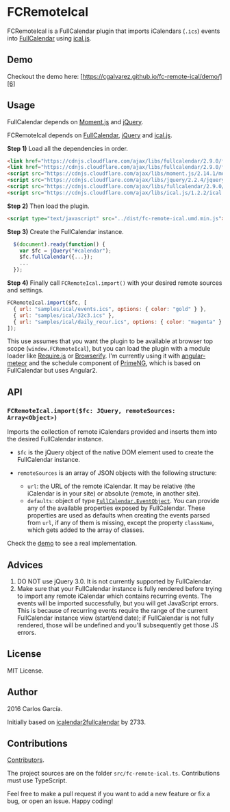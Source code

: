 # FCRemoteIcal

FCRemoteIcal is a FullCalendar plugin that imports iCalendars (`.ics`) events into [FullCalendar][0] using [ical.js][1].

## Demo
Checkout the demo here: [https://cgalvarez.github.io/fc-remote-ical/demo/][6]

## Usage
FullCalendar depends on [Moment.js][2] and [jQuery][3].

FCRemoteIcal depends on [FullCalendar][0], [jQuery][3] and [ical.js][1].

**Step 1)** Load all the dependencies in order.
```html
<link href="https://cdnjs.cloudflare.com/ajax/libs/fullcalendar/2.9.0/fullcalendar.css" rel="stylesheet" />
<link href="https://cdnjs.cloudflare.com/ajax/libs/fullcalendar/2.9.0/fullcalendar.print.css" rel="stylesheet" media="print" />
<script src="https://cdnjs.cloudflare.com/ajax/libs/moment.js/2.14.1/moment.min.js"></script>
<script src="https://cdnjs.cloudflare.com/ajax/libs/jquery/2.2.4/jquery.min.js"></script>
<script src="https://cdnjs.cloudflare.com/ajax/libs/fullcalendar/2.9.0/fullcalendar.min.js"></script>
<script src="https://cdnjs.cloudflare.com/ajax/libs/ical.js/1.2.2/ical.min.js"></script>
```

**Step 2)** Then load the plugin.
```html
<script type="text/javascript" src="../dist/fc-remote-ical.umd.min.js"></script>
```

**Step 3)** Create the FullCalendar instance.
```javascript
  $(document).ready(function() {
    var $fc = jQuery("#calendar");
    $fc.fullCalendar({...});
    ...
  });
```

**Step 4)** Finally call `FCRemoteIcal.import()` with your desired remote sources and settings.
```javascript
FCRemoteIcal.import($fc, [
  { url: "samples/ical/events.ics", options: { color: "gold" } },
  { url: "samples/ical/32c3.ics" },
  { url: "samples/ical/daily_recur.ics", options: { color: "magenta" } }
]);
```
This use assumes that you want the plugin to be available at browser top scope (`window.FCRemoteIcal`), but you can load the plugin with a module loader like [Require.js][9] or [Browserify][10]. I'm currently using it with [angular-meteor][11] and the schedule component of [PrimeNG][12], which is based on FullCalendar but uses Angular2.

## API

### `FCRemoteIcal.import($fc: JQuery, remoteSources: Array<Object>)`
Imports the collection of remote iCalendars provided and inserts them into the desired FullCalendar instance.

- `$fc` is the jQuery object of the native DOM element used to create the FullCalendar instance.

- `remoteSources` is an array of JSON objects with the following structure:

  - `url`: the URL of the remote iCalendar. It may be relative (the iCalendar is in your site) or absolute (remote, in another site).
  - `defaults`: object of type [`FullCalendar.EventObject`][5]. You can provide any of the available properties exposed by FullCalendar. These properties are used as defaults when creating the events parsed from `url`, if any of them is missing, except the property `className`, which gets added to the array of classes.

Check the [demo][6] to see a real implementation.

## Advices

1. DO NOT use jQuery 3.0. It is not currently supported by FullCalendar.
2. Make sure that your FullCalendar instance is fully rendered before trying to import any remote iCalendar which contains recurring events. The events will be imported successfully, but you will get JavaScript errors. This is because of recurring events require the range of the current FullCalendar instance view (start/end date); if FullCalendar is not fully rendered, those will be undefined and you'll subsequently get those JS errors.

## License
MIT License.

## Author
2016 Carlos García.

Initially based on [icalendar2fullcalendar][7] by 2733.

## Contributions
[Contributors][8].

The project sources are on the folder `src/fc-remote-ical.ts`. Contributions must use TypeScript.

Feel free to make a pull request if you want to add a new feature or fix a bug, or open an issue. Happy coding!

[0]: http://fullcalendar.io/
[1]: https://mozilla-comm.github.io/ical.js/
[2]: http://momentjs.com/
[3]: https://jquery.com/
[4]: http://carlosgarcia.engineer/
[5]: http://fullcalendar.io/docs/event_data/Event_Object/
[6]: https://cgalvarez.github.io/fc-remote-ical/demo/
[7]: https://github.com/2733/icalendar2fullcalendar
[8]: https://github.com/cgalvarez/fc-remote-ical/graphs/contributors
[9]: http://requirejs.org/
[10]: http://browserify.org/
[11]: http://www.angular-meteor.com/
[12]: http://www.primefaces.org/primeng/
